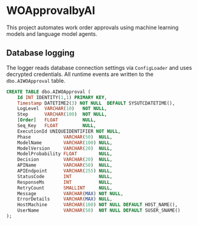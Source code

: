 # WOApprovalbyAI

This project automates work order approvals using machine learning models and language model agents.

## Database logging

The logger reads database connection settings via `ConfigLoader` and uses decrypted credentials. All runtime events are written to the `dbo.AIWOApproval` table.

```sql
CREATE TABLE dbo.AIWOApproval (
    Id INT IDENTITY(1,1) PRIMARY KEY,
    Timestamp DATETIME2(3) NOT NULL  DEFAULT SYSUTCDATETIME(),
    LogLevel  VARCHAR(10)   NOT NULL,
    Step      VARCHAR(100)  NOT NULL,
    [Order]   FLOAT         NULL,
    Seq_Key   FLOAT         NULL,
    ExecutionId UNIQUEIDENTIFIER NOT NULL,
    Phase            VARCHAR(50)  NULL,
    ModelName        VARCHAR(100) NULL,
    ModelVersion     VARCHAR(20)  NULL,
    ModelProbability FLOAT        NULL,
    Decision         VARCHAR(20)  NULL,
    APIName          VARCHAR(50)  NULL,
    APIEndpoint      VARCHAR(255) NULL,
    StatusCode       INT          NULL,
    ResponseMs       INT          NULL,
    RetryCount       SMALLINT     NULL,
    Message          VARCHAR(MAX) NOT NULL,
    ErrorDetails     VARCHAR(MAX) NULL,
    HostMachine      VARCHAR(100) NOT NULL DEFAULT HOST_NAME(),
    UserName         VARCHAR(50)  NOT NULL DEFAULT SUSER_SNAME()
);
```
